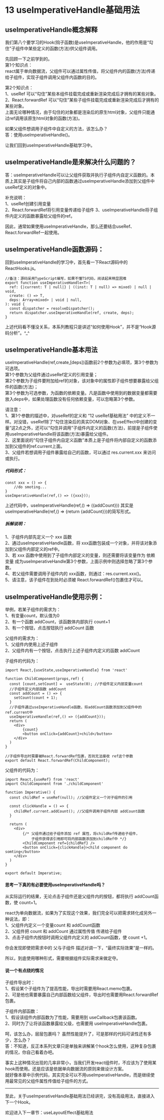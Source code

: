 # 13 useImperativeHandle基础用法

## useImperativeHandle概念解释
我们第八个要学习的Hook(钩子函数)是useImperativeHandle，他的作用是“勾住”子组件中某些定义的函数(方法)供父组件调用。  

先回顾一下之前学到的。  
第1个知识点：  
react属于单向数据流，父组件可以通过属性传值，将父组件内的函数(方法)传递给子组件，实现子组件调用父组件内函数的目的。  

第2个知识点：    
1、useRef 可以“勾住”某些本组件挂载完成或重新渲染完成后才拥有的某些对象。  
2、React.forwardRef 可以“勾住”某些子组件挂载完成或重新渲染完成后才拥有的某些对象。  
上面无论哪种情况，由于勾住的对象都是渲染后的原生html对象，父组件只能通过ref调用该原生html对象的函数(方法)。

如果父组件想调用子组件中自定义的方法，该怎么办？  
答：使用useImperativeHandle()。

让我们回到useImperativeHandle基础学习中。


## useImperativeHandle是来解决什么问题的？
答：useImperativeHandle可以让父组件获取并执行子组件内自定义函数的。本质上其实是子组件将自己内部的函数通过useImperativeHandle添加到父组件中useRef定义的对象中。  

补充说明：  
1、useRef创建引用变量  
2、React.forwardRef将引用变量传递给子组件
3、useImperativeHandle将子组件内定义的函数暴露给父组件的ref。  

因此，通常如果使用useImperativeHandle，那么还要结合useRef、React.forwardRef一起使用。   


## useImperativeHandle函数源码：  
回到useImperativeHandle的学习中，首先看一下React源码中的ReactHooks.js。  

    //备注：源码采用TypeScript编写，如果不懂TS代码，阅读起来稍显困难
    export function useImperativeHandle<T>(
      ref: {|current: T | null|} | ((inst: T | null) => mixed) | null | void,
      create: () => T,
      deps: Array<mixed> | void | null,
    ): void {
      const dispatcher = resolveDispatcher();
      return dispatcher.useImperativeHandle(ref, create, deps);
    }

上述代码看不懂没关系，本系列教程只是讲述“如何使用Hook”，并不是“Hook源码分析”。^_^  


## useImperativeHandle基本用法
useImperativeHandle(ref,create,[deps])函数前2个参数为必填项，第3个参数为可选项。  
第1个参数为父组件通过useRef定义的引用变量；  
第2个参数为子组件要附加给ref的对象，该对象中的属性即子组件想要暴露给父组件的函数(方法)；  
第3个参数为可选参数，为函数的依赖变量。凡是函数中使用到的数据变量都需要放入deps中，如果处理函数没有任何依赖变量，可以忽略第3个参数。

请注意：  
1、第1个参数的描述中，对useRef的定义和 “12 useRef基础用法” 中的定义不一样。对没错，useRef除了“勾住渲染后的真实DOM对象、在useEffect中创建的变量”这2点之外，还可以“勾住并调用”子组件内定义的函数(方法)，前提是子组件使用useImperativeHandle将该函数(方法)暴露给父组件。  
2、这里面说的“勾住子组件内自定义函数”本质上是子组件将内部自定义的函数添加到父组件的ref.current上面。  
3、父组件若想调用子组件暴露给自己的函数，可以通过 res.current.xxx 来访问或执行。  


##### 代码形式：  

    const xxx = () => {
        //do smoting...
    }
    useImperativeHandle(ref,() => ({xxx}));

上述代码中，useImperativeHandle(ref,() => ({addCount})) 其实是 useImperativeHandle(ref,() => {return {addCount}})的简写形式。  


##### 拆解说明：  

1、子组件内部先定义一个 xxx 函数  
2、通过useImperativeHandle函数，将 xxx函数包装成一个对象，并将该对象添加到父组件内部定义的ref中。  
3、若 xxx 函数中使用到了子组件内部定义的变量，则还需要将该变量作为 依赖变量 成为useImperativeHandle第3个参数，上面示例中则选择忽略了第3个参数。  
4、若父组件需要调用子组件内的 xxx函数，则通过：res.current.xxx()。  
5、请注意，该子组件在到处时必须被 React.forwardRef()包裹住才可以。  


## useImperativeHandle使用示例：  

举例，若某子组件的需求为：  
1、有变量count，默认值为0  
2、有一个函数 addCount，该函数体内部执行 count+1  
3、有一个按钮，点击按钮执行 addCount 函数

父组件的需求为：  
1、父组件内使用上述子组件  
2、父组件内有一个按钮，点击执行上述子组件内定义的函数 addCount

子组件的代码为：  

    import React,{useState,useImperativeHandle} from 'react'

    function ChildComponent(props,ref) {
      const [count,setCount] =  useState(0); //子组件定义内部变量count
      //子组件定义内部函数 addCount
      const addCount = () => {
        setCount(count + 1);
      }
      //子组件通过useImperativeHandle函数，将addCount函数添加到父组件中的ref.current中
      useImperativeHandle(ref,() => ({addCount}));
      return (
        <div>
            {count}
            <button onClick={addCount}>child</button>
        </div>
      )
    }

    //子组件导出时需要被React.forwardRef包裹，否则无法接收 ref这个参数
    export default React.forwardRef(ChildComponent);


父组件的代码为：  

    import React,{useRef} from 'react'
    import ChildComponent from './childComponent'

    function Imperative() {
      const childRef = useRef(null); //父组件定义一个对子组件的引用

      const clickHandle = () => {
        childRef.current.addCount(); //父组件调用子组件内部 addCount函数
      }

      return (
        <div>
            {/* 父组件通过给子组件添加 ref 属性，将childRef传递给子组件，
                子组件获得该引用即可将内部函数添加到childRef中 */}
            <ChildComponent ref={childRef} />
            <button onClick={clickHandle}>child component do somting</button>
        </div>
      )
    }

    export default Imperative;


#### 思考一下真的有必要使用useImperativeHandle吗？

从实际运行的结果，无论点击子组件还是父组件内的按钮，都将执行 addCount函数，使 count+1。  

react为单向数据流，如果为了实现这个效果，我们完全可以把需求转化成另外一种说法，即：  
1、父组件内定义一个变量count 和 addCount函数  
2、父组件把 count 和 addCount 通过属性传值 传递给子组件  
3、点击子组件内按钮时调用父组件内定义的 addCount函数，使 count +1。

你会发现即使把需求中的 父与子组件 描述对调一下，“最终实际效果”是一样的。  

所以，到底使用哪种形式，需要根据组件实际需求来做定夺。  


#### 说一个有点绕的情况
子组件导出时：  
1、假设某个子组件为了提高性能，导出时需要用React.memo包裹。  
2、可是他也需要暴露自己内部函数给父组件，导出时也需要用React.forwardRef包裹。  

子组件内部函数：  
1、假设该组件内部函数为了性能，需要用到 useCallback包裹该函数。  
2、同时为了让将该函数暴露给父级，也需要用 useImperativeHandle包裹。

呵，该怎么办，层层包裹吗？  虽然性能提升了，可是那样的代码可读性还有多少，怎么办？  
答：不知道，反正本系列文章只是单独来讲解某个hook怎么使用，这种复杂包裹的情况，你自己看着办吧。  

事实上这种情况出现的几率非常小，当我们开发react组件时，不应该为了使用某hook而使用。还是应该是依据单向数据流的原则来做设计方案。  
就好像本章中示例代码，其实完全可以不用useImperativeHandle，而是继续使用最常见的父组件属性传值给子组件的方式。   


---

至此，关于useImperativeHandle基础用法已经讲完，没有高级用法，直接进入下一个Hook。

欢迎进入下一章节：useLayoutEffect基础用法
